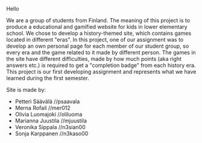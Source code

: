 Hello

We are a group of students from Finland. The meaning of this project is to produce a educational and gamified website
for kids in lower elementary school. We chose to develop a history-themed site, which contains games located in different
"eras". In this project, one of our assignment was to develop an own personal page for each member of our student group,
so every era and the game related to it made by different person.
The games in the site have different difficulties, made by how much points (aka right answers etc.) is required to
get a "completion badge" from each history era. This project is our first developing assignment and represents
what we have learned during the first semester.

Site is made by:

* Petteri Säävälä   //psaavala
* Merna Rofail      //mer012
* Olivia Luomajoki  //oliluoma
* Marianna Juustila //mjuustila
* Veronika Sippala  //n3sian00
* Sonja Karppanen   //n3kaso00
